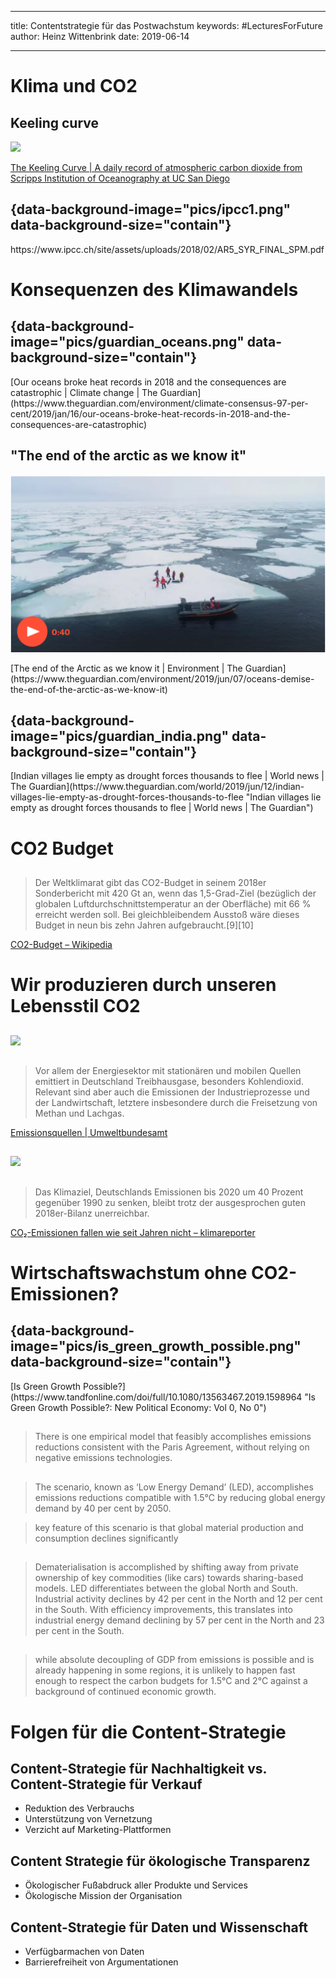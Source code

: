 
---
title: Contentstrategie für das Postwachstum
keywords: #LecturesForFuture
author: Heinz Wittenbrink
date: 2019-06-14

---

# Klima und CO2

## Keeling curve

![](https://scripps.ucsd.edu/programs/keelingcurve/wp-content/plugins/sio-bluemoon/graphs/mlo_full_record.png)

[The Keeling Curve | A daily record of atmospheric carbon dioxide from Scripps Institution of Oceanography at UC San Diego](https://scripps.ucsd.edu/programs/keelingcurve/)

## {data-background-image="pics/ipcc1.png" data-background-size="contain"}

<p class="rights">https://www.ipcc.ch/site/assets/uploads/2018/02/AR5_SYR_FINAL_SPM.pdf</p>


# Konsequenzen des Klimawandels

## {data-background-image="pics/guardian_oceans.png" data-background-size="contain"}


<p class="rights">
[Our oceans broke heat records in 2018 and the consequences are catastrophic | Climate change | The Guardian](https://www.theguardian.com/environment/climate-consensus-97-per-cent/2019/jan/16/our-oceans-broke-heat-records-in-2018-and-the-consequences-are-catastrophic)
</p>

## "The end of the arctic as we know it"

[![](pics/guardian_arctic.png)](https://www.youtube.com/watch?v=7GieAsmcNWo)

<p class="rights">
[The end of the Arctic as we know it | Environment | The Guardian](https://www.theguardian.com/environment/2019/jun/07/oceans-demise-the-end-of-the-arctic-as-we-know-it)
</p>

## {data-background-image="pics/guardian_india.png" data-background-size="contain"}

<p class="rights">
[Indian villages lie empty as drought forces thousands to flee | World news | The Guardian](https://www.theguardian.com/world/2019/jun/12/indian-villages-lie-empty-as-drought-forces-thousands-to-flee "Indian villages lie empty as drought forces thousands to flee | World news | The Guardian")
</p>




# CO2 Budget

##

> Der Weltklimarat gibt das CO2-Budget in seinem 2018er Sonderbericht mit 420 Gt an, wenn das 1,5-Grad-Ziel (bezüglich der globalen Luftdurchschnittstemperatur an der Oberfläche) mit 66 % erreicht werden soll. Bei gleichbleibendem Ausstoß wäre dieses Budget in neun bis zehn Jahren aufgebraucht.[9][10]

[CO2-Budget – Wikipedia](https://de.m.wikipedia.org/wiki/CO2-Budget)




# Wir produzieren durch unseren Lebensstil CO2

##

![](https://www.umweltbundesamt.de/sites/default/files/medien/361/bilder/tt_thg_crf_plus_1a_details_1.0_wide_h.png)


##

> Vor allem der Energiesektor mit stationären und mobilen Quellen emittiert in Deutschland Treibhausgase, besonders Kohlendioxid. Relevant sind aber auch die Emissionen der Industrieprozesse und der Landwirtschaft, letztere insbesondere durch die Freisetzung von Methan und Lachgas.

[Emissionsquellen | Umweltbundesamt](https://www.umweltbundesamt.de/themen/klima-energie/treibhausgas-emissionen/emissionsquellen#textpart-1)


##

![](https://www.klimareporter.de/images/karo3imgmanager/resized/101-200/8_Der_Weltmeister_ist_nackt6-199-960-10000-80.png)


##

> Das Klimaziel, Deutschlands Emissionen bis 2020 um 40 Prozent gegenüber 1990 zu senken, bleibt trotz der ausgesprochen guten 2018er-Bilanz unerreichbar.

[CO₂-Emissionen fallen wie seit Jahren nicht – klimareporter](https://www.klimareporter.de/deutschland/co2-emissionen-fallen-wie-seit-jahren-nicht)


# Wirtschaftswachstum ohne CO2-Emissionen?

## {data-background-image="pics/is_green_growth_possible.png" data-background-size="contain"}

<p class="rights">
[Is Green Growth Possible?](https://www.tandfonline.com/doi/full/10.1080/13563467.2019.1598964 "Is Green Growth Possible?: New Political Economy: Vol 0, No 0")
</p>




##

> There is one empirical model that feasibly accomplishes emissions reductions consistent with the Paris Agreement, without relying on negative emissions technologies.

##

> The scenario, known as ‘Low Energy Demand’ (LED), accomplishes emissions reductions compatible with 1.5°C by reducing global energy demand by 40 per cent by 2050.

> key feature of this scenario is that global material production and consumption declines significantly

##

> Dematerialisation is accomplished by shifting away from private ownership of key commodities (like cars) towards sharing-based models. LED differentiates between the global North and South. Industrial activity declines by 42 per cent in the North and 12 per cent in the South. With efficiency improvements, this translates into industrial energy demand declining by 57 per cent in the North and 23 per cent in the South.

##

> while absolute decoupling of GDP from emissions is possible and is already happening in some regions, it is unlikely to happen fast enough to respect the carbon budgets for 1.5°C and 2°C against a background of continued economic growth.


# Folgen für die Content-Strategie

## Content-Strategie für Nachhaltigkeit vs. Content-Strategie für Verkauf

- Reduktion des Verbrauchs
- Unterstützung von Vernetzung
- Verzicht auf Marketing-Plattformen

## Content Strategie für ökologische Transparenz

- Ökologischer Fußabdruck aller Produkte und Services
- Ökologische Mission der Organisation

## Content-Strategie für Daten und Wissenschaft

- Verfügbarmachen von Daten
- Barrierefreiheit von Argumentationen

<!--

# Content-Strategie für userorientiertes Campaigning

- User-Tasks statt Botschaften
- Orientierung an Services
- Personen-Orientierung



## Die klimakrise bekommen wir nur in den Griff, wenn der materielle Konsum deutlich sinkt

# Imperiale Lebensweise


##

---

Wenn wir zum weiteren Wachstum beitragen tragen wir zur Verschärfung der Klimakrise bei

Es hat das mit Content Strategie zu tun?

Content Strategie muss sich wie andere Design Disziplinen auf eine Postwachstums-Ökonomie einstellen.



##

Jede Organisation wird beweisen müssen, dass sie ein Teil der Lösung und nicht des Problems ist. Dazu gehört eine komplette ökologische Transparen

 der Organisation, der Produkte und der Services.

## Content for Science

Das kann man als Erweiterung der Forderung nach progressive enhancement verstehen.

Offener vernetzter Content als einer intelligenten ressourcenschonenden Wirtschaft

Contentstrategie ist nicht für eine Postwachstums-Ökonomie entwickelt worden, aber die Fokussierung auf den Content betont Aspekte, die nicht mit Ressourcen Verbrauch verbinden sind

# Beispiel

##

Wie sorgen wir dafür, das unsere Inhalte so gut wie möglich wieder verwendbar sind?


---



http://www.materialflows.net/ -->
